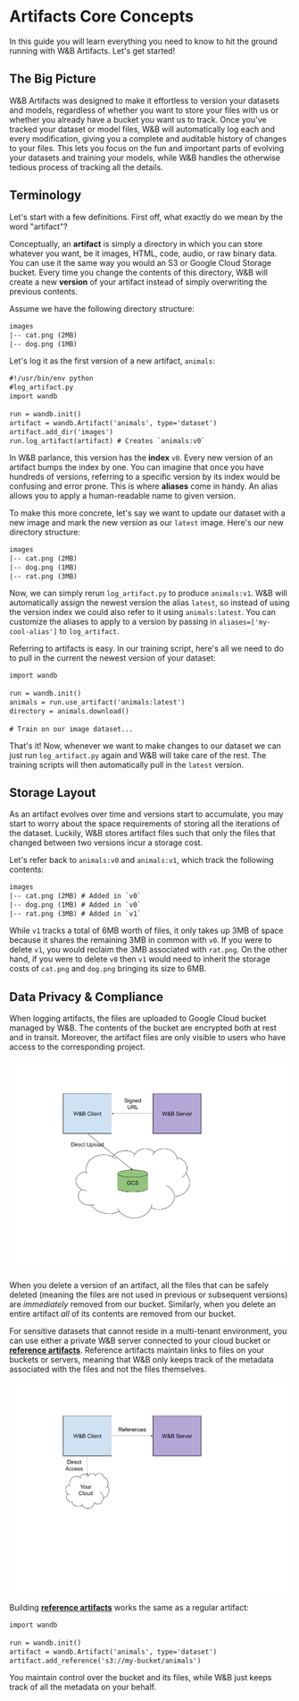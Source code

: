# Artifacts Core Concepts

In this guide you will learn everything you need to know to hit the ground running with W&B Artifacts. Let's get started!

## The Big Picture

W&B Artifacts was designed to make it effortless to version your datasets and models, regardless of whether you want to store your files with us or whether you already have a bucket you want us to track. Once you've tracked your dataset or model files, W&B will automatically log each and every modification, giving you a complete and auditable history of changes to your files. This lets you focus on the fun and important parts of evolving your datasets and training your models, while W&B handles the otherwise tedious process of tracking all the details.

## Terminology

Let's start with a few definitions. First off, what exactly do we mean by the word "artifact"?

Conceptually, an **artifact** is simply a directory in which you can store whatever you want, be it images, HTML, code, audio, or raw binary data. You can use it the same way you would an S3 or Google Cloud Storage bucket. Every time you change the contents of this directory, W&B will create a new **version** of your artifact instead of simply overwriting the previous contents.

Assume we have the following directory structure:

```text
images
|-- cat.png (2MB)
|-- dog.png (1MB)
```

Let's log it as the first version of a new artifact, `animals`:

```text
#!/usr/bin/env python
#log_artifact.py
import wandb

run = wandb.init()
artifact = wandb.Artifact('animals', type='dataset')
artifact.add_dir('images')
run.log_artifact(artifact) # Creates `animals:v0`
```

In W&B parlance, this version has the **index** `v0`. Every new version of an artifact bumps the index by one. You can imagine that once you have hundreds of versions, referring to a specific version by its index would be confusing and error prone. This is where **aliases** come in handy. An alias allows you to apply a human-readable name to given version.

To make this more concrete, let's say we want to update our dataset with a new image and mark the new version as our `latest` image. Here's our new directory structure:

```text
images
|-- cat.png (2MB)
|-- dog.png (1MB)
|-- rat.png (3MB)
```

Now, we can simply rerun `log_artifact.py` to produce `animals:v1`. W&B will automatically assign the newest version the alias `latest`, so instead of using the version index we could also refer to it using `animals:latest`. You can customize the aliases to apply to a version by passing in `aliases=['my-cool-alias']` to `log_artifact`.

Referring to artifacts is easy. In our training script, here's all we need to do to pull in the current the newest version of your dataset:

```text
import wandb

run = wandb.init()
animals = run.use_artifact('animals:latest')
directory = animals.download()

# Train on our image dataset...
```

That's it! Now, whenever we want to make changes to our dataset we can just run `log_artifact.py` again and W&B will take care of the rest. The training scripts will then automatically pull in the `latest` version.

## Storage Layout

As an artifact evolves over time and versions start to accumulate, you may start to worry about the space requirements of storing all the iterations of the dataset. Luckily, W&B stores artifact files such that only the files that changed between two versions incur a storage cost.

Let's refer back to `animals:v0` and `animals:v1`, which track the following contents:

```text
images
|-- cat.png (2MB) # Added in `v0`
|-- dog.png (1MB) # Added in `v0`
|-- rat.png (3MB) # Added in `v1`
```

While `v1` tracks a total of 6MB worth of files, it only takes up 3MB of space because it shares the remaining 3MB in common with `v0`. If you were to delete `v1`, you would reclaim the 3MB associated with `rat.png`. On the other hand, if you were to delete `v0` then `v1` would need to inherit the storage costs of `cat.png` and `dog.png` bringing its size to 6MB.

## Data Privacy & Compliance

When logging artifacts, the files are uploaded to Google Cloud bucket managed by W&B. The contents of the bucket are encrypted both at rest and in transit. Moreover, the artifact files are only visible to users who have access to the corresponding project.

![](../../.gitbook/assets/image%20%2817%29.png)

When you delete a version of an artifact, all the files that can be safely deleted \(meaning the files are not used in previous or subsequent versions\) are _immediately_ removed from our bucket. Similarly, when you delete an entire artifact _all_ of its contents are removed from our bucket.

For sensitive datasets that cannot reside in a multi-tenant environment, you can use either a private W&B server connected to your cloud bucket or [**reference artifacts**](references.md). Reference artifacts maintain links to files on your buckets or servers, meaning that W&B only keeps track of the metadata associated with the files and not the files themselves.

![](../../.gitbook/assets/image%20%284%29.png)

Building [**reference artifacts**](references.md) works the same as a regular artifact:

```text
import wandb

run = wandb.init()
artifact = wandb.Artifact('animals', type='dataset')
artifact.add_reference('s3://my-bucket/animals')
```

You maintain control over the bucket and its files, while W&B just keeps track of all the metadata on your behalf.

